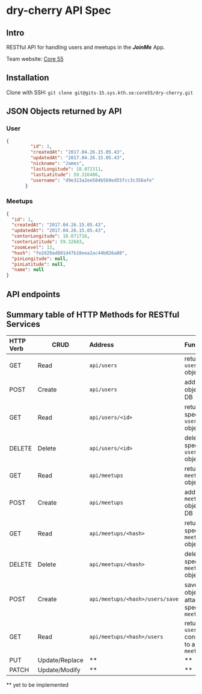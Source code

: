 # dry-cherry API Spec

## Intro

RESTful API for handling users and meetups in the ***JoinMe*** App.

Team website: [Core 55](https://core55.github.io/)

## Installation 

Clone with SSH: `git clone git@gits-15.sys.kth.se:core55/dry-cherry.git`

## JSON Objects returned by API

### User

```json
{
         "id": 1,
         "createdAt": "2017.04.26.15.05.43",
         "updatedAt": "2017.04.26.15.05.43",
         "nickname": "James",
         "lastLongitude": 18.072311,
         "lastLatitude": 59.316486,
         "username": "d9e313a2ee584b5b9ed55fcc3c356afe"
       }
```

### Meetups

```json
{
  "id": 1,
  "createdAt": "2017.04.26.15.05.43",
  "updatedAt": "2017.04.26.15.05.43",
  "centerLongitude": 18.071716,
  "centerLatitude": 59.32683,
  "zoomLevel": 13,
  "hash": "fe2d29ad881d47b18eea2ac44b026a80",
  "pinLongitude": null,
  "pinLatitude": null,
  "name": null
}
```

## API endpoints

## Summary table of HTTP Methods for RESTful Services

HTTP Verb|CRUD          |Address                        |Function
:--------|--------------|:------------------------------|:---------------------------------------------------
GET      |Read          |`api/users`                    |return all `user` objects
POST     |Create        |`api/users`                    |add `user` object to DB
GET      |Read          |`api/users/<id>`               |return specific `user` object
DELETE   |Delete        |`api/users/<id>`               |delete specific `user` object
GET      |Read          |`api/meetups`                  |return all `meetup` objects
POST     |Create        |`api/meetups`                  |add `meetup` object to DB
GET      |Read          |`api/meetups/<hash>`           |return specific `meetup` object
DELETE   |Delete        |`api/meetups/<hash>`           |delete specific `meetup` object
POST     |Create        |`api/meetups/<hash>/users/save`|save `user` object and attach to specified `meetup`
GET      |Read          |`api/meetups/<hash>/users`     |return all `users` connected to a `meetup`
PUT      |Update/Replace|**                             |**
PATCH    |Update/Modify |**                             |**

** yet to be implemented
